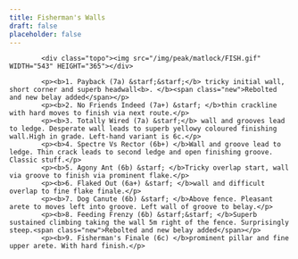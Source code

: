 ```yaml
---
title: Fisherman's Walls
draft: false
placeholder: false
---
```


            <div class="topo"><img src="/img/peak/matlock/FISH.gif" WIDTH="543" HEIGHT="365"></div>

            <p><b>1. Payback (7a) &starf;&starf;</b> tricky initial wall, short corner and superb headwall<b>. </b><span class="new">Rebolted and new belay added</span></p>
            <p><b>2. No Friends Indeed (7a+) &starf; </b>thin crackline with hard moves to finish via next route.</p>
            <p><b>3. Totally Wired (7a) &starf;</b> wall and grooves lead to ledge. Desperate wall leads to superb yellowy coloured finishing wall.High in grade. Left-hand variant is 6c.</p>
            <p><b>4. Spectre Vs Rector (6b+) </b>Wall and groove lead to ledge. Thin crack leads to second ledge and open finishing groove. Classic stuff.</p>
            <p><b>5. Agony Ant (6b) &starf; </b>Tricky overlap start, wall via groove to finish via prominent flake.</p>
            <p><b>6. Flaked Out (6a+) &starf; </b>wall and difficult overlap to fine flake finale.</p>
            <p><b>7. Dog Canute (6b) &starf; </b>Above fence. Pleasant arete to moves left into groove. Left wall of groove to belay.</p>
            <p><b>8. Feeding Frenzy (6b) &starf;&starf; </b>Superb sustained climbing taking the wall 5m right of the fence. Surprisingly steep.<span class="new">Rebolted and new belay added</span></p>
            <p><b>9. Fisherman's Finale (6c) </b>prominent pillar and fine upper arete. With hard finish.</p>



